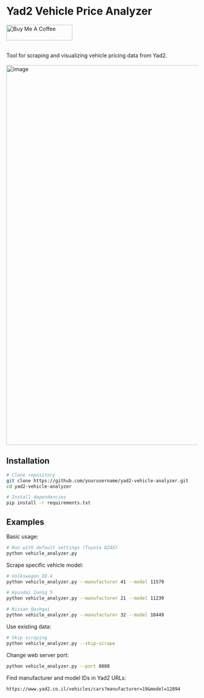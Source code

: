 # Yad2 Vehicle Price Analyzer

<a href="https://buymeacoffee.com/tamirmayer" target="_blank"><img src="https://cdn.buymeacoffee.com/buttons/default-orange.png" alt="Buy Me A Coffee" height="41" width="174"></a>

<br>
Tool for scraping and visualizing vehicle pricing data from Yad2.
<br>
<br>

<img width="1000" alt="image" src="https://github.com/user-attachments/assets/e8adc837-79b5-4c04-8148-4bf081ff1677" />


## Installation

```bash
# Clone repository
git clone https://github.com/yourusername/yad2-vehicle-analyzer.git
cd yad2-vehicle-analyzer

# Install dependencies
pip install -r requirements.txt
```

## Examples

Basic usage:
```bash
# Run with default settings (Toyota bZ4X)
python vehicle_analyzer.py
```

Scrape specific vehicle model:
```bash
# Volkswagen ID.4
python vehicle_analyzer.py --manufacturer 41 --model 11579

# Hyundai Ioniq 5
python vehicle_analyzer.py --manufacturer 21 --model 11239

# Nissan Qashqai
python vehicle_analyzer.py --manufacturer 32 --model 10449
```

Use existing data:
```bash
# Skip scraping
python vehicle_analyzer.py --skip-scrape
```

Change web server port:
```bash
python vehicle_analyzer.py --port 8080
```

Find manufacturer and model IDs in Yad2 URLs:
```
https://www.yad2.co.il/vehicles/cars?manufacturer=19&model=12894
```
